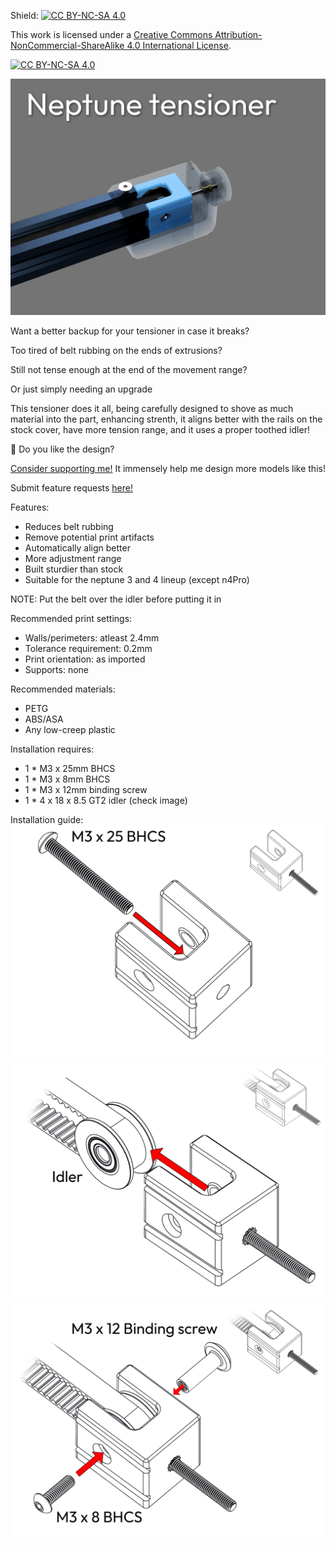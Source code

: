 Shield: [![CC BY-NC-SA 4.0][cc-by-nc-sa-shield]][cc-by-nc-sa]

This work is licensed under a
[Creative Commons Attribution-NonCommercial-ShareAlike 4.0 International License][cc-by-nc-sa].

[![CC BY-NC-SA 4.0][cc-by-nc-sa-image]][cc-by-nc-sa]

[cc-by-nc-sa]: http://creativecommons.org/licenses/by-nc-sa/4.0/
[cc-by-nc-sa-image]: https://licensebuttons.net/l/by-nc-sa/4.0/88x31.png
[cc-by-nc-sa-shield]: https://img.shields.io/badge/License-CC%20BY--NC--SA%204.0-lightgrey.svg

![Thumbnail](Images/thumbnail.png)

Want a better backup for your tensioner in case it breaks?

Too tired of belt rubbing on the ends of extrusions?

Still not tense enough at the end of the movement range?

Or just simply needing an upgrade

This tensioner does it all, being carefully designed to shove as much material into the part, enhancing strenth, it aligns better with the rails on the stock cover, have more tension range, and it uses a proper toothed idler!

🤩 Do you like the design?

[Consider supporting me!](https://buymeacoffee.com/silencedfrost) It immensely help me design more models like this!

Submit feature requests [here!](https://trello.com/b/vacGVoLQ/cad-modelling-requests)

Features:
- Reduces belt rubbing
- Remove potential print artifacts
- Automatically align better
- More adjustment range
- Built sturdier than stock
- Suitable for the neptune 3 and 4 lineup (except n4Pro)

NOTE:
Put the belt over the idler before putting it in

Recommended print settings:
- Walls/perimeters: atleast 2.4mm
- Tolerance requirement: 0.2mm
- Print orientation: as imported
- Supports: none

Recommended materials:
 - PETG
 - ABS/ASA
 - Any low-creep plastic

Installation requires:
 - 1 * M3 x 25mm BHCS
 - 1 * M3 x 8mm BHCS
 - 1 * M3 x 12mm binding screw
 - 1 * 4 x 18 x 8.5 GT2 idler (check image)

Installation guide:
![Install pull screw](/Images/installation%20guide%20-%20first%20step.png)
![Install assembly onto belt and idler](Images/installation%20guide%20-%20second%20step.png)
![Lock the idler with screws](Images/installation%20guide%20-%20third%20step.png)
